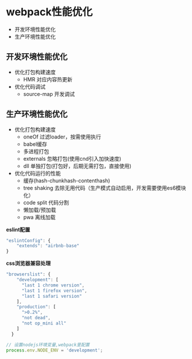 # webpack性能优化
* 开发环境性能优化
* 生产环境性能优化

## 开发环境性能优化
* 优化打包构建速度
  * HMR 对应内容热更新
* 优化代码调试
  * source-map 开发调试

## 生产环境性能优化
* 优化打包构建速度
  * oneOf 过滤loader，按需使用执行
  * babel缓存
  * 多进程打包
  * externals 忽略打包(使用cnd引入加快速度)
  * dll 单独打包(打包好，后期无需打包，直接使用)
* 优化代码运行的性能
  * 缓存(hash-chunkhash-contenthash)
  * tree shaking 去除无用代码（生产模式自动启用，开发需要使用es6模块化）
  * code split  代码分割
  * 懒加载/预加载
  * pwa 离线加载
  
**eslint配置**
```js
"eslintConfig": {
    "extends": "airbnb-base"
}
```
**css浏览器兼容处理**
```js
"browserslist": {
    "development": [
      "last 1 chrome version",
      "last 1 firefox version",
      "last 1 safari version"
    ],
    "production": [
      ">0.2%",
      "not dead",
      "not op_mini all"
    ]
  }

// 设置nodejs环境变量,webpack里配置
process.env.NODE_ENV = 'development';

```
